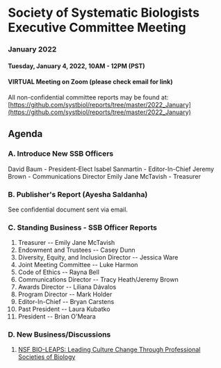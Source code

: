 # Society of Systematic Biologists Executive Committee Meeting
### January 2022

#### Tuesday, January 4, 2022, 10AM - 12PM (PST)

#### VIRTUAL Meeting on Zoom (please check email for link)

All non-confidential committee reports may be found at: [https://github.com/systbiol/reports/tree/master/2022_January](https://github.com/systbiol/reports/tree/master/2022_January)

## Agenda

### A. Introduce New SSB Officers

David Baum - President-Elect
Isabel Sanmartin - Editor-In-Chief
Jeremy Brown - Communications Director
Emily Jane McTavish - Treasurer

### B. Publisher's Report (Ayesha Saldanha)

See confidential document sent via email.

### C. Standing Business - SSB Officer Reports

1. Treasurer -- Emily Jane McTavish
2. Endowment and Trustees -- Casey Dunn
3. Diversity, Equity, and Inclusion Director -- Jessica Ware
4. Joint Meeting Committee -- Luke Harmon
5. Code of Ethics -- Rayna Bell
6. Communications Director -- Tracy Heath/Jeremy Brown
7. Awards Director -- Liliana Dávalos
8. Program Director -- Mark Holder
9. Editor-In-Chief -- Bryan Carstens
10. Past President -- Laura Kubatko
11. President -- Brian O'Meara

### D. New Business/Discussions

1. [NSF BIO-LEAPS: Leading Culture Change Through Professional Societies of Biology](https://www.nsf.gov/pubs/2022/nsf22542/nsf22542.htm)
